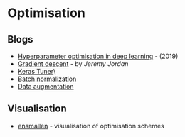 # Optimisation

## Blogs

* [Hyperparameter optimisation in deep learning](https://blog.nanonets.com/hyperparameter-optimization/) - \(2019\)
* [Gradient descent](https://www.jeremyjordan.me/gradient-descent/) - by _Jeremy Jordan_
* [Keras Tuner](https://keras-team.github.io/keras-tuner/)\
* [Batch normalization](https://e2eml.school/batch_normalization.html)
* [Data augmentation](https://app.wandb.ai/authors/tfaugmentation/reports/Modern-Data-Augmentation-Techniques-for-Computer-Vision--VmlldzoxNzU3NTU)

## Visualisation

* [ensmallen](https://vis.ensmallen.org/) - visualisation of optimisation schemes
